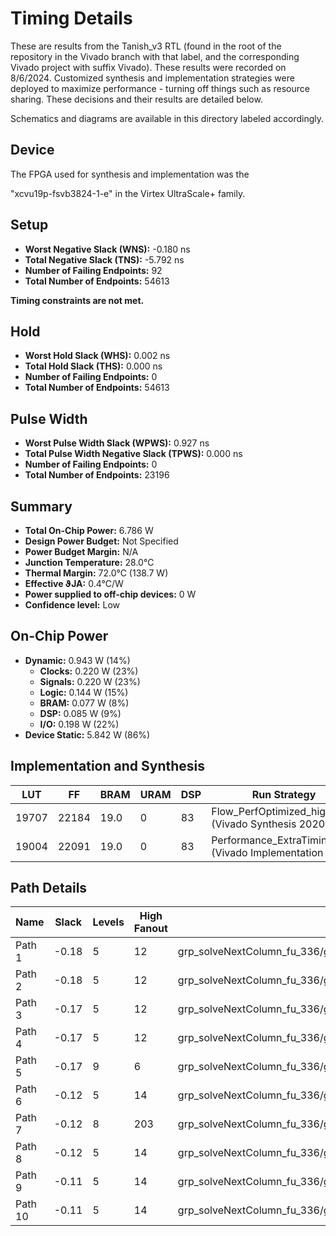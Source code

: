 
# Timing Details

These are results from the Tanish_v3 RTL (found in the root of the repository in the Vivado branch with that label, and the corresponding Vivado project with suffix Vivado). These results were recorded on 8/6/2024. Customized synthesis and implementation strategies were deployed to maximize performance - turning off things such as resource sharing. These decisions and their results are detailed below. 

Schematics and diagrams are available in this directory labeled accordingly.

## Device
The FPGA used for synthesis and implementation was the 

"xcvu19p-fsvb3824-1-e" in the Virtex UltraScale+ family. 

## Setup
- **Worst Negative Slack (WNS):** -0.180 ns
- **Total Negative Slack (TNS):** -5.792 ns
- **Number of Failing Endpoints:** 92
- **Total Number of Endpoints:** 54613

**Timing constraints are not met.**

## Hold
- **Worst Hold Slack (WHS):** 0.002 ns
- **Total Hold Slack (THS):** 0.000 ns
- **Number of Failing Endpoints:** 0
- **Total Number of Endpoints:** 54613

## Pulse Width
- **Worst Pulse Width Slack (WPWS):** 0.927 ns
- **Total Pulse Width Negative Slack (TPWS):** 0.000 ns
- **Number of Failing Endpoints:** 0
- **Total Number of Endpoints:** 23196

## Summary
- **Total On-Chip Power:** 6.786 W
- **Design Power Budget:** Not Specified
- **Power Budget Margin:** N/A
- **Junction Temperature:** 28.0°C
- **Thermal Margin:** 72.0°C (138.7 W)
- **Effective ϑJA:** 0.4°C/W
- **Power supplied to off-chip devices:** 0 W
- **Confidence level:** Low

## On-Chip Power
- **Dynamic:** 0.943 W (14%)
  - **Clocks:** 0.220 W (23%)
  - **Signals:** 0.220 W (23%)
  - **Logic:** 0.144 W (15%)
  - **BRAM:** 0.077 W (8%)
  - **DSP:** 0.085 W (9%)
  - **I/O:** 0.198 W (22%)
- **Device Static:** 5.842 W (86%)

## Implementation and Synthesis

| LUT   | FF    | BRAM | URAM | DSP | Run Strategy            |     |                                                      |
|-------|-------|------|------|-----|------------------|------------|-------------------------------------------------------------------|
| 19707 | 22184 | 19.0 | 0    | 83  | Flow_PerfOptimized_high (Vivado Synthesis 2020)                   |
| 19004 | 22091 | 19.0 | 0    | 83  |  Performance_ExtraTimingOpt* (Vivado Implementation 2020)          |

## Path Details
| Name  | Slack | Levels | High Fanout | From | To | Total Delay | Logic Delay | Net Delay | Requirement | Source Clock | Destination Clock | Exception | Clock Uncertainty |
|-------|-------|--------|-------------|------|----|-------------|-------------|-----------|-------------|--------------|-------------------|-----------|-------------------|
| Path 1 | -0.18 | 5      | 12          | grp_solveNextColumn_fu_336/grp_solveNextPatchPair_fu_190/grp_solveComplmentaryPatch_fu_508/grp_makePatch_alignedToLine_fu_649/NPpatches_parameters_V_U/MPSQ_makePatch_alignedToLine_NPpatches_parameters_V_ram_U/ram_reg_bram_0/CLKBWRCLK | grp_solveNextColumn_fu_336/grp_solveNextPatchPair_fu_190/grp_solveComplmentaryPatch_fu_508/grp_makePatch_alignedToLine_fu_649/NPpatches_parameters_V_U/MPSQ_makePatch_alignedToLine_NPpatches_parameters_V_ram_U/ram_reg_bram_0/WEA[2] | 2.57        | 1.56        | 1.02     | 3.00        | ap_clk       | ap_clk            |           | 0.04             |
| Path 2 | -0.18 | 5      | 12          | grp_solveNextColumn_fu_336/grp_solveNextPatchPair_fu_190/grp_solveComplmentaryPatch_fu_508/grp_makePatch_alignedToLine_fu_649/NPpatches_parameters_V_U/MPSQ_makePatch_alignedToLine_NPpatches_parameters_V_ram_U/ram_reg_bram_0/CLKBWRCLK | grp_solveNextColumn_fu_336/grp_solveNextPatchPair_fu_190/grp_solveComplmentaryPatch_fu_508/grp_makePatch_alignedToLine_fu_649/NPpatches_parameters_V_U/MPSQ_makePatch_alignedToLine_NPpatches_parameters_V_ram_U/ram_reg_bram_0/WEA[1] | 2.57        | 1.56        | 1.02     | 3.00        | ap_clk       | ap_clk            |           | 0.04             |
| Path 3 | -0.17 | 5      | 12          | grp_solveNextColumn_fu_336/grp_solveNextPatchPair_fu_190/grp_solveComplmentaryPatch_fu_508/grp_makePatch_alignedToLine_fu_649/NPpatches_parameters_V_U/MPSQ_makePatch_alignedToLine_NPpatches_parameters_V_ram_U/ram_reg_bram_0/CLKBWRCLK | grp_solveNextColumn_fu_336/grp_solveNextPatchPair_fu_190/grp_solveComplmentaryPatch_fu_508/grp_makePatch_alignedToLine_fu_649/NPpatches_parameters_V_U/MPSQ_makePatch_alignedToLine_NPpatches_parameters_V_ram_U/ram_reg_bram_0/WEA[3] | 2.57        | 1.56        | 1.01     | 3.00        | ap_clk       | ap_clk            |           | 0.04             |
| Path 4 | -0.17 | 5      | 12          | grp_solveNextColumn_fu_336/grp_solveNextPatchPair_fu_190/grp_solveComplmentaryPatch_fu_508/grp_makePatch_alignedToLine_fu_649/NPpatches_parameters_V_U/MPSQ_makePatch_alignedToLine_NPpatches_parameters_V_ram_U/ram_reg_bram_0/CLKBWRCLK | grp_solveNextColumn_fu_336/grp_solveNextPatchPair_fu_190/grp_solveComplmentaryPatch_fu_508/grp_makePatch_alignedToLine_fu_649/NPpatches_parameters_V_U/MPSQ_makePatch_alignedToLine_NPpatches_parameters_V_ram_U/ram_reg_bram_0/WEA[0] | 2.57        | 1.56        | 1.01     | 3.00        | ap_clk       | ap_clk            |           | 0.04             |
| Path 5 | -0.17 | 9      | 6           | grp_solveNextColumn_fu_336/grp_solveNextPatchPair_fu_190/grp_straightLineProjectorFromLayerIJtoK_fu_1464/trunc_ln1_reg_311_reg[0]/C | grp_solveNextColumn_fu_336/grp_solveNextPatchPair_fu_190/grp_makeThirdPatch_fu_481/ap_CS_fsm_reg[81]/D | 2.92        | 1.16        | 1.76     | 3.00        | ap_clk       | ap_clk            |           | 0.04             |
| Path 6 | -0.12 | 5      | 14          | grp_solveNextColumn_fu_336/grp_solveNextPatchPair_fu_190/grp_solveComplmentaryPatch_fu_508/grp_makePatch_alignedToLine_fu_649/NPpatches_parameters_V_U/MPSQ_makePatch_alignedToLine_NPpatches_parameters_V_ram_U/ram_reg_bram_0/CLKARDCLK | grp_solveNextColumn_fu_336/grp_solveNextPatchPair_fu_190/grp_solveComplmentaryPatch_fu_508/grp_makePatch_alignedToLine_fu_649/NPpatches_parameters_V_U/MPSQ_makePatch_alignedToLine_NPpatches_parameters_V_ram_U/ram_reg_bram_0/WEBWE[1] | 2.52        | 1.54        | 0.98     | 3.00        | ap_clk       | ap_clk            |           | 0.04             |
| Path 7 | -0.12 | 8      | 203         | grp_solveNextColumn_fu_336/grp_solveNextPatchPair_fu_190/ap_CS_fsm_reg[24]/C | grp_solveNextColumn_fu_336/grp_solveNextPatchPair_fu_190/grp_makePatch_alignedToLine_fu_541/grp_makeSuperPoint_alignedToLine11_fu_414/temp_start_reg_903_reg[6]/D | 3.16        | 1.05        | 2.11     | 3.00        | ap_clk       | ap_clk            |           | 0.04             |
| Path 8 | -0.12 | 5      | 14          | grp_solveNextColumn_fu_336/grp_solveNextPatchPair_fu_190/grp_solveComplmentaryPatch_fu_508/grp_makePatch_alignedToLine_fu_649/NPpatches_parameters_V_U/MPSQ_makePatch_alignedToLine_NPpatches_parameters_V_ram_U/ram_reg_bram_0/CLKARDCLK | grp_solveNextColumn_fu_336/grp_solveNextPatchPair_fu_190/grp_solveComplmentaryPatch_fu_508/grp_makePatch_alignedToLine_fu_649/NPpatches_parameters_V_U/MPSQ_makePatch_alignedToLine_NPpatches_parameters_V_ram_U/ram_reg_bram_0/WEBWE[0] | 2.51 | 1.54 | 0.97 | 3.00 | ap_clk | ap_clk | | 0.04 |
| Path 9 | -0.11 | 5      | 14          | grp_solveNextColumn_fu_336/grp_solveNextPatchPair_fu_190/grp_solveComplmentaryPatch_fu_508/grp_makePatch_alignedToLine_fu_649/NPpatches_parameters_V_U/MPSQ_makePatch_alignedToLine_NPpatches_parameters_V_ram_U/ram_reg_bram_0/CLKARDCLK | grp_solveNextColumn_fu_336/grp_solveNextPatchPair_fu_190/grp_solveComplmentaryPatch_fu_508/grp_makePatch_alignedToLine_fu_649/NPpatches_parameters_V_U/MPSQ_makePatch_alignedToLine_NPpatches_parameters_V_ram_U/ram_reg_bram_0/WEBWE[3] | 2.51 | 1.54 | 0.96 | 3.00 | ap_clk | ap_clk | | 0.04 |
| Path 10 | -0.11 | 5     | 14          | grp_solveNextColumn_fu_336/grp_solveNextPatchPair_fu_190/grp_solveComplmentaryPatch_fu_508/grp_makePatch_alignedToLine_fu_649/NPpatches_parameters_V_U/MPSQ_makePatch_alignedToLine_NPpatches_parameters_V_ram_U/ram_reg_bram_0/CLKARDCLK | grp_solveNextColumn_fu_336/grp_solveNextPatchPair_fu_190/grp_solveComplmentaryPatch_fu_508/grp_makePatch_alignedToLine_fu_649/NPpatches_parameters_V_U/MPSQ_makePatch_alignedToLine_NPpatches_parameters_V_ram_U/ram_reg_bram_0/WEBWE[2] | 2.50 | 1.54 | 0.96 | 3.00 | ap_clk | ap_clk | | 0.04 |
